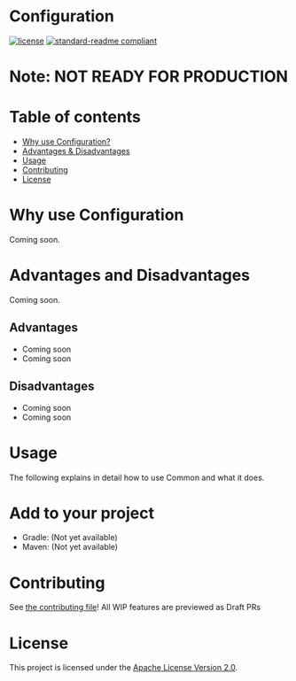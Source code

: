 # Configuration
[![license](https://img.shields.io/github/license/NatroxMC/Configuration?style=for-the-badge&color=b2204c)](../LICENSE)
[![standard-readme compliant](https://img.shields.io/badge/readme%20style-standard-brightgreen.svg?style=for-the-badge)](https://github.com/RichardLitt/standard-readme)

# Note: NOT READY FOR PRODUCTION

# Table of contents
- [Why use Configuration?](#why-use-configuration)
- [Advantages & Disadvantages](#advantages-and-disadvantages)
- [Usage](#usage)
- [Contributing](#contributing)
- [License](#license)

# Why use Configuration

Coming soon.

# Advantages and Disadvantages

Coming soon.

## Advantages

- Coming soon
- Coming soon

## Disadvantages

- Coming soon
- Coming soon

# Usage
The following explains in detail how to use Common and what it does.

# Add to your project
- Gradle: (Not yet available)
- Maven: (Not yet available)

# Contributing
See [the contributing file](CONTRIBUTING.md)!
All WIP features are previewed as Draft PRs

# License
This project is licensed under the [Apache License Version 2.0](../LICENSE).

